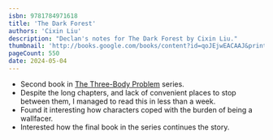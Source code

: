 ```yaml
---
isbn: 9781784971618
title: 'The Dark Forest'
authors: 'Cixin Liu'
description: "Declan's notes for The Dark Forest by Cixin Liu."
thumbnail: 'http://books.google.com/books/content?id=qoJEjwEACAAJ&printsec=frontcover&img=1&zoom=5&source=gbs_api'
pageCount: 550
date: 2024-05-04
---
```


- Second book in [The Three-Body Problem](/reading/9781784971571/) series.
- Despite the long chapters, and lack of convenient places to stop between them, I managed to read this in less than a week.
- Found it interesting how characters coped with the burden of being a wallfacer.
- Interested how the final book in the series continues the story.
